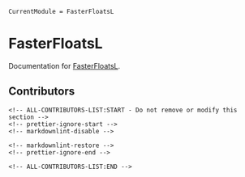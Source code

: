 ```@meta
CurrentModule = FasterFloatsL
```

# FasterFloatsL

Documentation for [FasterFloatsL](https://github.com/JeffreySarnoff/FasterFloatsL.jl).

## Contributors

```@raw html
<!-- ALL-CONTRIBUTORS-LIST:START - Do not remove or modify this section -->
<!-- prettier-ignore-start -->
<!-- markdownlint-disable -->

<!-- markdownlint-restore -->
<!-- prettier-ignore-end -->

<!-- ALL-CONTRIBUTORS-LIST:END -->
```
